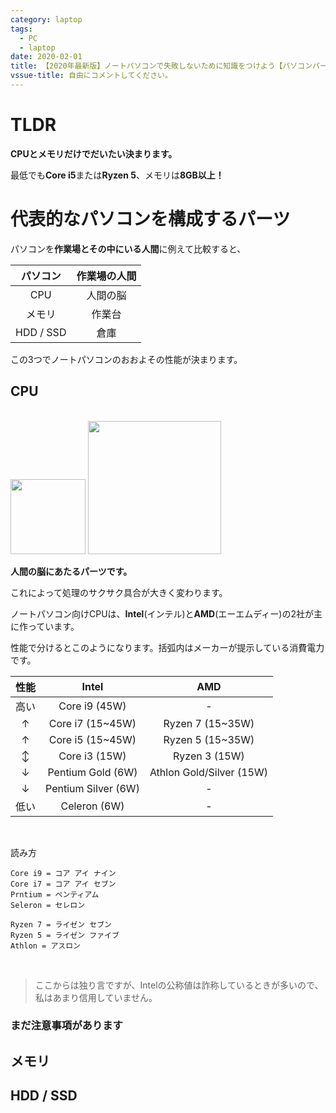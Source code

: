 ```yaml
---
category: laptop
tags:
  - PC
  - laptop
date: 2020-02-01
title: 【2020年最新版】ノートパソコンで失敗しないために知識をつけよう【パソコンパーツ】
vssue-title: 自由にコメントしてください。
---
```


# TLDR

**CPUとメモリだけでだいたい決まります。**

最低でも**Core i5**または**Ryzen 5**、メモリは**8GB以上！**


# 代表的なパソコンを構成するパーツ

パソコンを**作業場とその中にいる人間**に例えて比較すると、

| パソコン | 作業場の人間 |
|:---:|:-------:|
| CPU | 人間の脳 |
| メモリ | 作業台 |
| HDD / SSD | 倉庫 |

この3つでノートパソコンのおおよその性能が決まります。

## CPU
<br>

<img src="https://www.intel.co.jp/content/dam/products/hero/foreground/badge-9th-gen-core-i9-1x1.png.rendition.intel.web.128.128.png" width="120px">
<img src="https://www.amd.com/system/files/styles/992px/private/2019-06/102426-zen-2-promo-1260x709.jpg?itok=zEhk-270" width="213px">



**人間の脳にあたるパーツです。**

これによって処理のサクサク具合が大きく変わります。

ノートパソコン向けCPUは、**Intel**(インテル)と**AMD**(エーエムディー)の2社が主に作っています。

性能で分けるとこのようになります。括弧内はメーカーが提示している消費電力です。

| 性能 | Intel | AMD |
|:----:|:---:|:-------:|
| 高い | Core i9 (45W) | - |
| ↑ | Core i7 (15~45W) | Ryzen 7 (15~35W) |
| ↑ | Core i5 (15~45W) | Ryzen 5 (15~35W) |
| ↕ | Core i3 (15W) | Ryzen 3 (15W)|
| ↓ | Pentium Gold (6W) | Athlon Gold/Silver (15W) |
| ↓ | Pentium Silver (6W) | - |
| 低い | Celeron (6W) | - |

<br>

読み方
```
Core i9 = コア アイ ナイン
Core i7 = コア アイ セブン
Prntium = ペンティアム
Seleron = セレロン

Ryzen 7 = ライゼン セブン
Ryzen 5 = ライゼン ファイブ
Athlon = アスロン
```

<br>

> ここからは独り言ですが、Intelの公称値は詐称しているときが多いので、私はあまり信用していません。

### まだ注意事項があります



## メモリ

## HDD / SSD